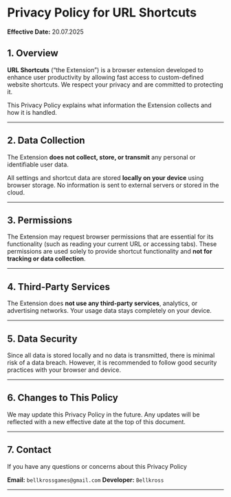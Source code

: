 # Privacy Policy for URL Shortcuts

**Effective Date:** 20.07.2025

## 1. Overview

**URL Shortcuts** (“the Extension”) is a browser extension developed to enhance user productivity by allowing fast access to custom-defined website shortcuts. We respect your privacy and are committed to protecting it.

This Privacy Policy explains what information the Extension collects and how it is handled.

---

## 2. Data Collection

The Extension **does not collect, store, or transmit** any personal or identifiable user data.

All settings and shortcut data are stored **locally on your device** using browser storage. No information is sent to external servers or stored in the cloud.

---

## 3. Permissions

The Extension may request browser permissions that are essential for its functionality (such as reading your current URL or accessing tabs). These permissions are used solely to provide shortcut functionality and **not for tracking or data collection**.

---

## 4. Third-Party Services

The Extension does **not use any third-party services**, analytics, or advertising networks. Your usage data stays completely on your device.

---

## 5. Data Security

Since all data is stored locally and no data is transmitted, there is minimal risk of a data breach. However, it is recommended to follow good security practices with your browser and device.

---

## 6. Changes to This Policy

We may update this Privacy Policy in the future. Any updates will be reflected with a new effective date at the top of this document.

---

## 7. Contact

If you have any questions or concerns about this Privacy Policy

**Email:** `bellkrossgames@gmail.com`
**Developer:** `Bellkross`

---
